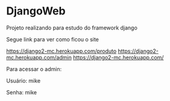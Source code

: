 # DjangoWeb
Projeto realizando para estudo do framework django


Segue link para ver como ficou o site 


https://django2-mc.herokuapp.com/produto
https://django2-mc.herokuapp.com/admin
https://django2-mc.herokuapp.com/

Para acessar o admin:

Usuário: mike

Senha: mike
